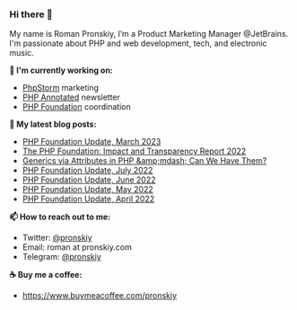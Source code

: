 ### Hi there 👋

My name is Roman Pronskiy, I’m a Product Marketing Manager @JetBrains. I'm passionate about PHP and web development, tech, and electronic music.

**👷 I'm currently working on:**
- [PhpStorm](https://jetbrains.com/phpstorm/) marketing
- [PHP Annotated](https://info.jetbrains.com/PHP-Annotated-Subscription.html) newsletter
- [PHP Foundation](http://thephp.foundation/) coordination

**📜 My latest blog posts:**
<!-- BLOG-POST-LIST:START -->
- [PHP Foundation Update, March 2023](https://thephp.foundation/blog/2023/03/31/php-foundation-update-march-2023/)
- [The PHP Foundation: Impact and Transparency Report 2022](https://thephp.foundation/blog/2022/11/22/transparency-and-impact-report-2022/)
- [Generics via Attributes in PHP &amp;amp;mdash; Can We Have Them?](https://pronskiy.com/blog/generics-via-attributes-in-php/)
- [PHP Foundation Update, July 2022](https://thephp.foundation/blog/2022/08/04/php-foundation-update-july-2022/)
- [PHP Foundation Update, June 2022](https://thephp.foundation/blog/2022/07/04/php-foundation-update-june-2022/)
- [PHP Foundation Update, May 2022](https://thephp.foundation/blog/2022/06/01/php-foundation-update-may-2022/)
- [PHP Foundation Update, April 2022](https://thephp.foundation/blog/2022/05/02/the-php-foundation-update-april-2022/)
<!-- BLOG-POST-LIST:END -->

**📫 How to reach out to me:**
- Twitter: [@pronskiy](https://twitter.com/pronskiy)
- Email: roman at pronskiy.com
- Telegram: [@pronskiy](https://t.me/pronskiy)

**☕️ Buy me a coffee:**
- https://www.buymeacoffee.com/pronskiy

<!--
- 💬 Ask me about [PhpStorm](https://www.jetbrains.com/phpstorm/) and PHP.

Here are some ideas to get you started:

- 🔭 I’m currently working on ...
- 🌱 I’m currently learning ...
- 👯 I’m looking to collaborate on ...
- 🤔 I’m looking for help with ...
- 💬 Ask me about ...
- 📫 How to reach me: ...
- 😄 Pronouns: ...
- ⚡ Fun fact: ...
-->
